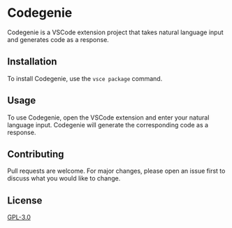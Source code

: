 # Codegenie

Codegenie is a VSCode extension project that takes natural language input and generates code as a response.

## Installation

To install Codegenie, use the `vsce package` command.

## Usage

To use Codegenie, open the VSCode extension and enter your natural language input. Codegenie will generate the corresponding code as a response.

## Contributing

Pull requests are welcome. For major changes, please open an issue first to discuss what you would like to change.

## License

[GPL-3.0](https://choosealicense.com/licenses/gpl-3.0/)